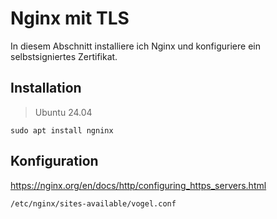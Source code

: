 # Nginx mit TLS
In diesem Abschnitt installiere ich Nginx und konfiguriere ein selbstsigniertes Zertifikat.
## Installation
>Ubuntu 24.04
```
sudo apt install ngninx
```

## Konfiguration
<https://nginx.org/en/docs/http/configuring_https_servers.html>

`/etc/nginx/sites-available/vogel.conf`
```

```